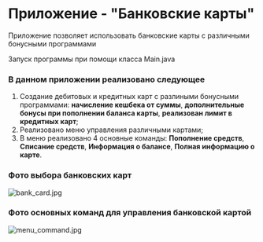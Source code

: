 # Приложение - "Банковские карты"

Приложение позволяет использовать банковские карты с различными бонусными программами

Запуск программы при помощи класса Main.java

### В данном приложении реализовано следующее
1. Создание дебитовых и кредитных карт с разлиными бонусными программами: **начисление кешбека от суммы**, **дополнительные бонусы при пополнении баланса карты**, **реализован лимит в кредитных карт**;
2. Реализовано меню управления различными картами;
3. В меню реализовано 4 основные команды: **Пополнение средств**, **Списание средств**, **Информация о балансе**, **Полная информацию о карте**. 

### Фото выбора банковских карт
![bank_card.jpg](src/main/resources/projectImage/bank_card.jpg)

### Фото основных команд для управления банковской картой
![menu_command.jpg](src/main/resources/projectImage/menu_command.jpg)
